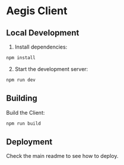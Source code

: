 # Aegis Client

## Local Development

1. Install dependencies:

```bash
npm install
```

2. Start the development server:

```bash
npm run dev
```

## Building

Build the Client:

```bash
npm run build
```

## Deployment

Check the main readme to see how to deploy.
